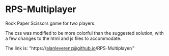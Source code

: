 # RPS-Multiplayer
Rock Paper Scissors game for two players.

The css was modified to be more colorful than the suggested solution, with a few changes to the html and js files to accommodate. 

The link is: "https://alanleverenz@github.io/RPS-Multiplayer/"
